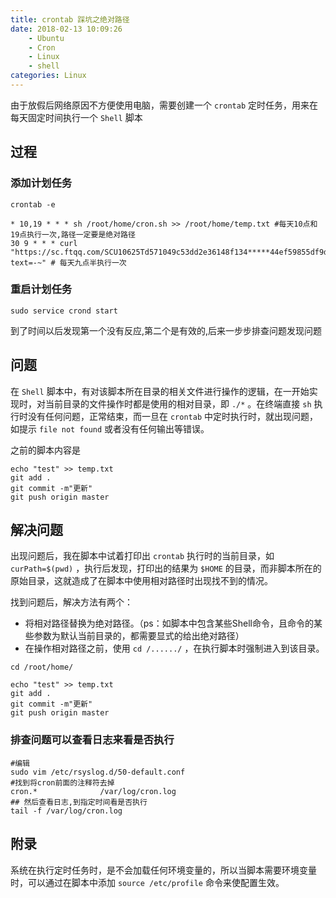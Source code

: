 ```yaml
---
title: crontab 踩坑之绝对路径
date: 2018-02-13 10:09:26
    - Ubuntu
    - Cron
    - Linux
    - shell
categories: Linux
---
```


由于放假后网络原因不方便使用电脑，需要创建一个 `crontab` 定时任务，用来在每天固定时间执行一个 `Shell` 脚本

## 过程

### 添加计划任务

```shell
crontab -e

* 10,19 * * * sh /root/home/cron.sh >> /root/home/temp.txt #每天10点和19点执行一次,路径一定要是绝对路径
30 9 * * * curl "https://sc.ftqq.com/SCU10625Td571049c53dd2e36148f134*****44ef59855df9df77c.send?text=-~" # 每天九点半执行一次
```

### 重启计划任务

```shell
sudo service crond start
```

到了时间以后发现第一个没有反应,第二个是有效的,后来一步步排查问题发现问题

## 问题

在 `Shell` 脚本中，有对该脚本所在目录的相关文件进行操作的逻辑，在一开始实现时，对当前目录的文件操作时都是使用的相对目录，即 `./*` 。在终端直接 `sh` 执行时没有任何问题，正常结束，而一旦在 `crontab` 中定时执行时，就出现问题，如提示 `file not found` 或者没有任何输出等错误。

<!--more-->

之前的脚本内容是

```shell
echo "test" >> temp.txt
git add .
git commit -m"更新"
git push origin master
```

## 解决问题

出现问题后，我在脚本中试着打印出 `crontab` 执行时的当前目录，如 `curPath=$(pwd)` ，执行后发现，打印出的结果为 `$HOME` 的目录，而非脚本所在的原始目录，这就造成了在脚本中使用相对路径时出现找不到的情况。

找到问题后，解决方法有两个：

- 将相对路径替换为绝对路径。（ps：如脚本中包含某些Shell命令，且命令的某些参数为默认当前目录的，都需要显式的给出绝对路径）
- 在操作相对路径之前，使用 `cd /....../` ，在执行脚本时强制进入到该目录。

```shell
cd /root/home/

echo "test" >> temp.txt
git add .
git commit -m"更新"
git push origin master
```

### 排查问题可以查看日志来看是否执行

```shell
#编辑
sudo vim /etc/rsyslog.d/50-default.conf
#找到将cron前面的注释符去掉
cron.*              /var/log/cron.log
## 然后查看日志,到指定时间看是否执行
tail -f /var/log/cron.log
```

## 附录

系统在执行定时任务时，是不会加载任何环境变量的，所以当脚本需要环境变量时，可以通过在脚本中添加 `source /etc/profile` 命令来使配置生效。

